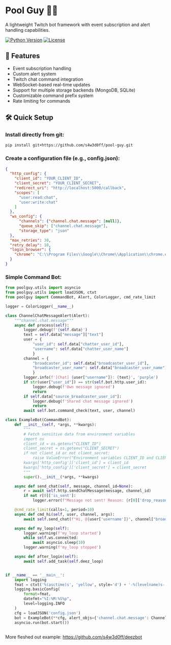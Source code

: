 # Pool Guy 🏊‍♂️

A lightweight Twitch bot framework with event subscription and alert handling capabilities.

[![Python Version](https://img.shields.io/badge/python-3.10%2B-blue)](https://www.python.org/downloads/)
[![License](https://img.shields.io/badge/license-GPL%20v3-blue.svg)](https://www.gnu.org/licenses/gpl-3.0)

## 🚀 Features

- Event subscription handling
- Custom alert system
- Twitch chat command integration
- WebSocket-based real-time updates
- Support for multiple storage backends (MongoDB, SQLite)
- Customizable command prefix system
- Rate limiting for commands

## 🛠️ Quick Setup


### Install directly from git:
```bash
pip install git+https://github.com/s4w3d0ff/pool-guy.git
```

### Create a configuration file (e.g., config.json):
```json
{
  "http_config": {
    "client_id": "YOUR_CLIENT_ID",
    "client_secret": "YOUR_CLIENT_SECRET",
    "redirect_uri": "http://localhost:5000/callback",
    "scopes": [
      "user:read:chat",
      "user:write:chat"
    ]
  },
  "ws_config": {
      "channels": {"channel.chat.message": [null]}, 
      "queue_skip": ["channel.chat.message"], 
      "storage_type": "json"
  },
  "max_retries": 30,
  "retry_delay": 10,
  "login_browser": {
    "chrome": "C:\\Program Files\\Google\\Chrome\\Application\\chrome.exe"
  }
}
```

### Simple Command Bot:
```python
from poolguy.utils import asyncio
from poolguy.utils import loadJSON, ctxt
from poolguy import CommandBot, Alert, ColorLogger, cmd_rate_limit

logger = ColorLogger(__name__)

class ChannelChatMessageAlert(Alert):
    """channel.chat.message"""
    async def process(self):
        logger.debug(f'{self.data}')
        text = self.data["message"]["text"]
        user = {
            "user_id": self.data["chatter_user_id"], 
            "username": self.data["chatter_user_name"]
            }
        channel = {
            "broadcaster_id": self.data["broadcaster_user_id"],
            "broadcaster_user_name": self.data["broadcaster_user_name"]
            }
        logger.info(f'[Chat] {user["username"]}: {text}', 'purple')
        if str(user["user_id"]) == str(self.bot.http.user_id):
            logger.debug(f'Own message ignored')
            return
        if self.data["source_broadcaster_user_id"]:
            logger.debug(f'Shared chat message ignored')
            return
        await self.bot.command_check(text, user, channel)

class ExampleBot(CommandBot):
    def __init__(self, *args, **kwargs):
        """
        # Fetch sensitive data from environment variables
        import os
        client_id = os.getenv("CLIENT_ID")
        client_secret = os.getenv("CLIENT_SECRET")
        if not client_id or not client_secret:
            raise ValueError("Environment variables CLIENT_ID and CLIENT_SECRET are required")
        kwargs['http_config']['client_id'] = client_id
        kwargs['http_config']['client_secret'] = client_secret
        """
        super().__init__(*args, **kwargs)

    async def send_chat(self, message, channel_id=None):
        r = await self.http.sendChatMessage(message, channel_id)
        if not r[0]['is_sent']:
            logger.error(f"Message not sent! Reason: {r[0]['drop_reason']}")

    @cmd_rate_limit(calls=1, period=10)
    async def cmd_hi(self, user, channel, args):
        await self.send_chat(f"Hi, @{user['username']}", channel["broadcaster_id"])

    async def my_loop(self):
        logger.warning(f'my_loop started')
        while self.ws.connected:
            await asyncio.sleep(10)
        logger.warning(f'my_loop stopped')

    async def after_login(self):
        await self.add_task(self.deez_loop)


if __name__ == '__main__':
    import logging
    fmat = ctxt('%(asctime)s', 'yellow', style='d') + '-%(levelname)s-' + ctxt('[%(name)s]', 'purple', style='d') + ctxt(' %(message)s', 'green', style='d')
    logging.basicConfig(
        format=fmat,
        datefmt="%I:%M:%S%p",
        level=logging.INFO
    )
    cfg = loadJSON('config.json')
    bot = ExampleBot(**cfg, alert_objs={'channel.chat.message': ChannelChatMessageAlert})
    asyncio.run(bot.start())
    
```
More fleshed out example: https://github.com/s4w3d0ff/deezbot
